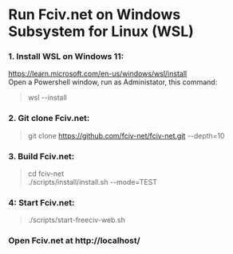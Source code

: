Run Fciv.net on Windows Subsystem for Linux (WSL) 
=================================================

### 1. Install WSL on Windows 11:  
https://learn.microsoft.com/en-us/windows/wsl/install  
Open a Powershell window, run as Administator, this command:
>  wsl --install

### 2. Git clone Fciv.net:
> git clone https://github.com/fciv-net/fciv-net.git --depth=10

### 3. Build Fciv.net:
> cd fciv-net  
> ./scripts/install/install.sh --mode=TEST  

### 4: Start Fciv.net:
> ./scripts/start-freeciv-web.sh

### Open Fciv.net at http://localhost/
